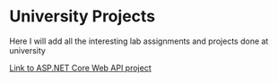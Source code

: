 # University Projects
Here I will add all the interesting lab assignments and projects done at university

[Link to ASP.NET Core Web API project](https://github.com/923-recommenders/UBB-SE-2024-923-1)

